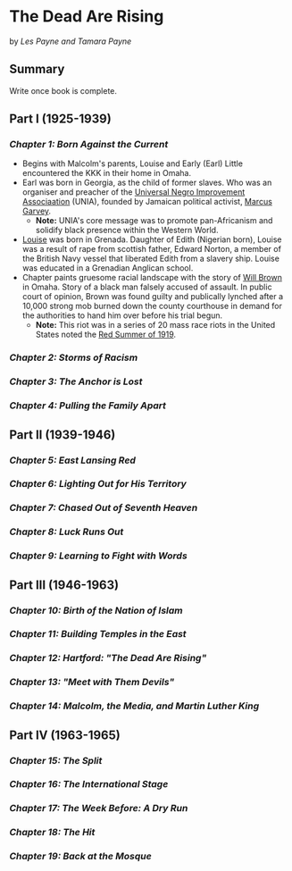 # **The Dead Are Rising**

by *Les Payne and Tamara Payne*

## **Summary**

Write once book is complete.

## **Part I (1925-1939)**

### *Chapter 1: Born Against the Current*

- Begins with Malcolm's parents, Louise and Early (Earl) Little encountered the KKK in their home in Omaha.
- Earl was born in Georgia, as the child of former slaves. Who was an organiser and preacher of the [Universal Negro Improvement Associaation](https://case.edu/ech/articles/u/universal-negro-improvement-assn-unia#:~:text=The%20UNIVERSAL%20NEGRO%20IMPROVEMENT%20ASSN,in%20Cleveland%20at%202200%20E.) (UNIA), founded by Jamaican political activist, [Marcus Garvey](https://en.wikipedia.org/wiki/Marcus_Garvey).
    - **Note:** UNIA's core message was to promote pan-Africanism and solidify black presence within the Western World.
- [Louise](https://en.wikipedia.org/wiki/Louise_Little) was born in Grenada. Daughter of Edith (Nigerian born), Louise was a result of rape from scottish father, Edward Norton, a member of the British Navy vessel that liberated Edith from a slavery ship. Louise was educated in a Grenadian Anglican school.
- Chapter paints gruesome racial landscape with the story of [Will Brown](https://en.wikipedia.org/wiki/Omaha_race_riot_of_1919) in Omaha. Story of a black man falsely accused of assault. In public court of opinion, Brown was found guilty and publically lynched after a 10,000 strong mob burned down the county courthouse in demand for the authorities to hand him over before his trial begun.
    - **Note:** This riot was in a series of 20 mass race riots in the United States noted the [Red Summer of 1919](https://en.wikipedia.org/wiki/Red_Summer).

### *Chapter 2: Storms of Racism*

### *Chapter 3: The Anchor is Lost*

### *Chapter 4: Pulling the Family Apart*

## **Part II (1939-1946)**

### *Chapter 5: East Lansing Red*

### *Chapter 6: Lighting Out for His Territory*

### *Chapter 7: Chased Out of Seventh Heaven*

### *Chapter 8: Luck Runs Out*

### *Chapter 9: Learning to Fight with Words*

## **Part III (1946-1963)**

### *Chapter 10: Birth of the Nation of Islam*

### *Chapter 11: Building Temples in the East*

### *Chapter 12: Hartford: "The Dead Are Rising"*

### *Chapter 13: "Meet with Them Devils"*

### *Chapter 14: Malcolm, the Media, and Martin Luther King*

## **Part IV (1963-1965)**

### *Chapter 15: The Split*

### *Chapter 16: The International Stage*

### *Chapter 17: The Week Before: A Dry Run*

### *Chapter 18: The Hit*

### *Chapter 19: Back at the Mosque*

